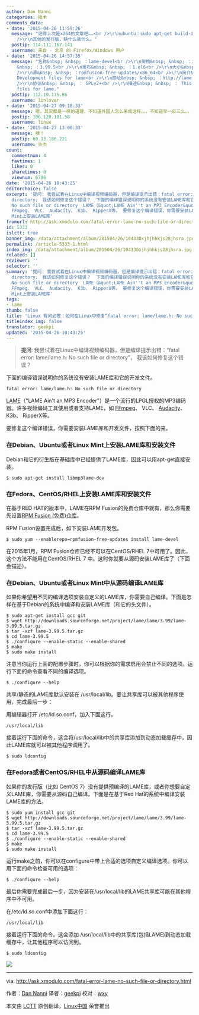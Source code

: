 ```yaml
---
author: Dan Nanni
categories: 技术
comments_data:
- date: '2015-04-26 11:59:26'
  message: "记得上次是x264的文章吧……<br />\r\nubuntu：sudo apt-get build-dep package 安装相关的编译环境<br
    />\r\n其他的发行版，缺什么装什么。"
  postip: 114.111.167.141
  username: 来自 - 北京 的 Firefox/Windows 用户
- date: '2015-04-26 14:57:35'
  message: "名称&nbsp; &nbsp; ：lame-devel<br />\r\n架构&nbsp; &nbsp; ：i686<br />\r\n版本&nbsp;
    &nbsp; ：3.99.5<br />\r\n发布&nbsp; &nbsp; ：1.el6<br />\r\n大小&nbsp; &nbsp; ：25 k<br
    />\r\n源&nbsp; &nbsp; ：rpmfusion-free-updates/x86_64<br />\r\n简介&nbsp; &nbsp; ：
    Development files for lame<br />\r\n网址&nbsp; &nbsp; ：http://lame.sourceforge.net/<br
    />\r\n协议&nbsp; &nbsp; ： GPLv2+<br />\r\n描述&nbsp; &nbsp; ： This package development
    files for lame."
  postip: 112.10.175.86
  username: linlover
- date: '2015-04-27 09:18:33'
  message: 嗯，其实都是一样的道理，不知道外国人怎么呆成这样。。。不知道举一反三么。。
  postip: 106.120.101.58
  username: linux
- date: '2015-04-27 13:00:33'
  message: 噢！
  postip: 60.13.186.221
  username: 许杰
count:
  commentnum: 4
  favtimes: 1
  likes: 0
  sharetimes: 0
  viewnum: 6706
date: '2015-04-26 10:43:25'
editorchoice: false
excerpt: '提问: 我尝试着在Linux中编译视频编码器，但是编译提示出错：fatal error: lame/lame.h: No such file or
  directory， 我该如何修复这个错误？  下面的编译错误说明你的系统没有安装LAME库和它的开发文件。 fatal error: lame/lame.h:
  No such file or directory  LAME（&quot;LAME Ain''t an MP3 Encoder&quot;）是一个流行的LPGL授权的MP3编码器。许多视频编码工具使用或者支持LAME，如
  FFmpeg、 VLC、 Audacity、 K3b、 RipperX等。 要修复这个编译错误，你需要安装LAME库和开发文件，按照下面的来。 在Debian、Ubuntu或者Linux
  Mint上安装LAME库'
fromurl: http://ask.xmodulo.com/fatal-error-lame-no-such-file-or-directory.html
id: 5333
islctt: true
banner_img: /data/attachment/album/201504/26/104330xjhjhhkjs28jhsra.jpg
permalink: /article-5333-1.html
index_img: /data/attachment/album/201504/26/104330xjhjhhkjs28jhsra.jpg.thumb.jpg
related: []
reviewer: ''
selector: ''
summary: '提问: 我尝试着在Linux中编译视频编码器，但是编译提示出错：fatal error: lame/lame.h: No such file or
  directory， 我该如何修复这个错误？  下面的编译错误说明你的系统没有安装LAME库和它的开发文件。 fatal error: lame/lame.h:
  No such file or directory  LAME（&quot;LAME Ain''t an MP3 Encoder&quot;）是一个流行的LPGL授权的MP3编码器。许多视频编码工具使用或者支持LAME，如
  FFmpeg、 VLC、 Audacity、 K3b、 RipperX等。 要修复这个编译错误，你需要安装LAME库和开发文件，按照下面的来。 在Debian、Ubuntu或者Linux
  Mint上安装LAME库'
tags:
- lame
thumb: false
title: 'Linux 有问必答：如何在Linux中修复“fatal error: lame/lame.h: No such file or dir'
titleindex_img: false
translator: geekpi
updated: '2015-04-26 10:43:25'
---
```



> 
> **提问**: 我尝试着在Linux中编译视频编码器，但是编译提示出错：“fatal error: lame/lame.h: No such file or directory”， 我该如何修复这个错误？
> 
> 
> 


下面的编译错误说明你的系统没有安装LAME库和它的开发文件。



```
fatal error: lame/lame.h: No such file or directory

```

[LAME](http://lame.sourceforge.net/)（"LAME Ain't an MP3 Encoder"）是一个流行的LPGL授权的MP3编码器。许多视频编码工具使用或者支持LAME，如 [FFmpeg](http://ask.xmodulo.com/compile-ffmpeg-ubuntu-debian.html)、 VLC、 [Audacity](http://xmodulo.com/how-to-cut-split-or-edit-mp3-file-on-linux.html)、 K3b、 RipperX等。


要修复这个编译错误，你需要安装LAME库和开发文件，按照下面的来。


### 在Debian、Ubuntu或者Linux Mint上安装LAME库和安装文件


Debian和它的衍生版在基础库中已经提供了LAME库，因此可以用apt-get直接安装。



```
$ sudo apt-get install libmp3lame-dev 

```

### 在Fedora、CentOS/RHEL上安装LAME库和安装文件


在基于RED HAT的版本中，LAME在RPM Fusion的免费仓库中就有，那么你需要先设置[RPM Fusion (免费)仓库](http://xmodulo.com/how-to-install-rpm-fusion-on-fedora.html)。


RPM Fusion设置完成后，如下安装LAME开发包。



```
$ sudo yum --enablerepo=rpmfusion-free-updates install lame-devel 

```

在2015年1月，RPM Fusion仓库已经不可以在CentOS/RHEL 7中可用了。因此，这个方法不能用在CentOS/RHEL 7 中。这时你就要从源码安装LAME库了（下面会描述）。


### 在Debian、Ubuntu或者Linux Mint中从源码编译LAME库


如果你希望用不同的编译选项安装自定义的LAME库，你需要自己编译。下面是怎样在基于Debian的系统中编译和安装LAME库（和它的头文件）。



```
$ sudo apt-get install gcc git
$ wget http://downloads.sourceforge.net/project/lame/lame/3.99/lame-3.99.5.tar.gz
$ tar -xzf lame-3.99.5.tar.gz
$ cd lame-3.99.5
$ ./configure --enable-static --enable-shared
$ make
$ sudo make install 

```

注意当你运行上面的配置步骤时，你可以根据你的需求启用会禁止不同的选项。运行下面的命令查看不同的编译选项。



```
$ ./configure --help 

```

共享/静态的LAME库默认安装在 /usr/local/lib。要让共享库可以被其他程序使用，完成最后一步：


用编辑器打开 /etc/ld.so.conf，加入下面这行。



```
/usr/local/lib

```

接着运行下面的命令，这会将/usr/local/lib中的共享库添加到动态加载缓存中，因此LAME库就可以被其他程序调用了。



```
$ sudo ldconfig 

```

### 在Fedora或者CentOS/RHEL中从源码编译LAME库


如果你的发行版（比如 CentOS 7）没有提供预编译的LAME库，或者你想要自定义LAME库，你需要从源码自己编译。下面是在基于Red Hat的系统中编译安装LAME库的方法。



```
$ sudo yum install gcc git
$ wget http://downloads.sourceforge.net/project/lame/lame/3.99/lame-3.99.5.tar.gz
$ tar -xzf lame-3.99.5.tar.gz
$ cd lame-3.99.5
$ ./configure --enable-static --enable-shared
$ make
$ sudo make install 

```

运行make之前，你可以在configure中带上合适的选项自定义编译选项。你可以用下面的命令检查可用的选项：



```
$ ./configure --help 

```

最后你需要完成最后一步，因为安装在/usr/local/lib的LAME共享库可能在其他程序中不可用。


在/etc/ld.so.conf中添加下面这行：



```
/usr/local/lib

```

接着运行下面的命令。这会添加 /usr/local/lib中的共享库(包括LAME)到动态加载缓存中，让其他程序可以访问到。



```
$ sudo ldconfig 

```

![](/data/attachment/album/201504/26/104330xjhjhhkjs28jhsra.jpg)




---


via: <http://ask.xmodulo.com/fatal-error-lame-no-such-file-or-directory.html>


作者：[Dan Nanni](http://ask.xmodulo.com/author/nanni) 译者：[geekpi](https://github.com/geekpi) 校对：[wxy](https://github.com/wxy)


本文由 [LCTT](https://github.com/LCTT/TranslateProject) 原创翻译，[Linux中国](http://linux.cn/) 荣誉推出